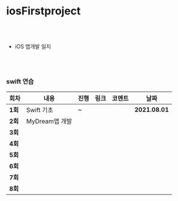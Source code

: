 # iosFirstproject


</br>

</br>



- iOS 앱개발 일지



</br>

</br>





### swift 연습

| 회차    | 내용                                           | 진행 | 링크                                                         | 코멘트                                                  | 날짜           |
| ------- | ---------------------------------------------- | ---- | ------------------------------------------------------------ | ------------------------------------------------------- | -------------- |
| **1회** | Swift 기초   | ~    |  |                                                         | **2021.08.01** |
| **2회** | MyDream앱 개발 |    |   |                                                         |  |
| **3회** |                  |     |    |  | |
| **4회** |               |     | |                                                         | |
| **5회** |              |     | |                      | |
| **6회** |           |     |  |                          |  |
| **7회** |                      |     |  |                                                         |  |
| **8회** |                                        |      |                                                              |                                                         |                |

</br>

</br>

